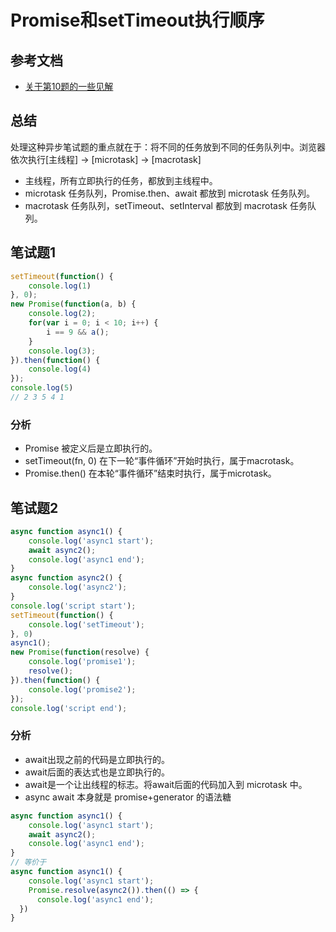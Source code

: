 # Promise和setTimeout执行顺序

## 参考文档
- [关于第10题的一些见解](https://github.com/Advanced-Frontend/Daily-Interview-Question/issues/7)

## 总结
处理这种异步笔试题的重点就在于：将不同的任务放到不同的任务队列中。浏览器依次执行[主线程] -> [microtask] -> [macrotask]
- 主线程，所有立即执行的任务，都放到主线程中。
- microtask 任务队列，Promise.then、await 都放到 microtask 任务队列。
- macrotask 任务队列，setTimeout、setInterval 都放到 macrotask 任务队列。  

## 笔试题1
```js
setTimeout(function() {
    console.log(1)
}, 0);
new Promise(function(a, b) {
    console.log(2);
    for(var i = 0; i < 10; i++) {
        i == 9 && a();
    }
    console.log(3);
}).then(function() {
    console.log(4)
});
console.log(5)
// 2 3 5 4 1
```

### 分析
- Promise 被定义后是立即执行的。
- setTimeout(fn, 0) 在下一轮“事件循环”开始时执行，属于macrotask。
- Promise.then() 在本轮“事件循环”结束时执行，属于microtask。

## 笔试题2
```js
async function async1() {
    console.log('async1 start');
    await async2();
    console.log('async1 end');
}
async function async2() {
    console.log('async2');
}
console.log('script start');
setTimeout(function() {
    console.log('setTimeout');
}, 0)
async1();
new Promise(function(resolve) {
    console.log('promise1');
    resolve();
}).then(function() {
    console.log('promise2');
});
console.log('script end');
```

### 分析
- await出现之前的代码是立即执行的。
- await后面的表达式也是立即执行的。
- await是一个让出线程的标志。将await后面的代码加入到 microtask 中。
- async await 本身就是 promise+generator 的语法糖
```js
async function async1() {
	console.log('async1 start');
	await async2();
	console.log('async1 end');
}
// 等价于
async function async1() {
	console.log('async1 start');
	Promise.resolve(async2()).then(() => {
      console.log('async1 end');
  })
}
```

